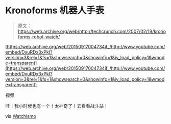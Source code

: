 # Kronoforms 机器人手表

> 原文：<https://web.archive.org/web/http://techcrunch.com/2007/02/19/kronoforms-robot-watch/>

 [https://web.archive.org/web/20150917004734if_/http://www.youtube.com/embed/DxuRDx3xPkI?version=3&rel=1&fs=1&showsearch=0&showinfo=1&iv_load_policy=1&wmode=transparent](https://web.archive.org/web/20150917004734if_/http://www.youtube.com/embed/DxuRDx3xPkI?version=3&rel=1&fs=1&showsearch=0&showinfo=1&iv_load_policy=1&wmode=transparent)

视频

哇！我小时候也有一个！太神奇了！去看看战斗站！

via [Watchismo](https://web.archive.org/web/20150917004734/http://watchismo.blogspot.com/2007/02/aint-nothing-like-your-first-time.html)
